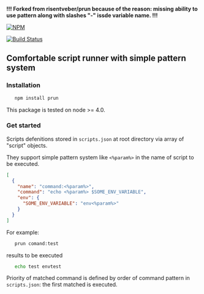 **!!! Forked from risentveber/prun because of the reason: missing ability to use pattern along with slashes "-" issde variable name. !!!**

[![NPM](https://nodei.co/npm/prun.png)](https://npmjs.org/package/prun)

[![Build Status](https://travis-ci.org/risentveber/prun.svg?branch=master)](https://travis-ci.org/risentveber/prun)

## Comfortable script runner with simple pattern system

### Installation
```bash
   npm install prun
```
This package is tested on node >= 4.0.

### Get started

Scripts defenitions stored in `scripts.json` at root directory via array of "script" objects.

They support simple pattern system like `<%param%>` in the name of script to be executed.
```json
[
  {
    "name": "command:<%param%>",
    "command": "echo <%param%> $SOME_ENV_VARIABLE",
    "env": {
      "SOME_ENV_VARIABLE": "env<%param%>"
    }
  }
]
```
For example:
```bash
   prun comand:test
```
results to be executed
```bash
   echo test envtest
```

Priority of matched command is defined by order of command pattern in `scripts.json`: the 
first matched is executed.
